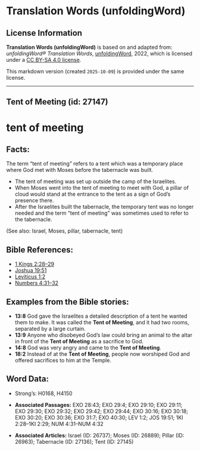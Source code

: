 # Translation Words (unfoldingWord)

## License Information

**Translation Words (unfoldingWord)** is based on and adapted from: _unfoldingWord® Translation Words_, [unfoldingWord](https://unfoldingword.org/utw), 2022, which is licensed under a [CC BY-SA 4.0 license](https://creativecommons.org/licenses/by-sa/4.0/legalcode.en).

This markdown version (created `2025-10-09`) is provided under the same license.



--------------------------------

## Tent of Meeting (id: 27147)

tent of meeting
===============

Facts:
------

The term “tent of meeting” refers to a tent which was a temporary place where God met with Moses before the tabernacle was built.

* The tent of meeting was set up outside the camp of the Israelites.
* When Moses went into the tent of meeting to meet with God, a pillar of cloud would stand at the entrance to the tent as a sign of God’s presence there.
* After the Israelites built the tabernacle, the temporary tent was no longer needed and the term “tent of meeting” was sometimes used to refer to the tabernacle.

(See also: Israel, Moses, pillar, tabernacle, tent)

Bible References:
-----------------

* [1 Kings 2:28–29](https://ref.ly/1Kgs2:28-1Kgs2:29)
* [Joshua 19:51](https://ref.ly/Josh19:51)
* [Leviticus 1:2](https://ref.ly/Lev1:2)
* [Numbers 4:31–32](https://ref.ly/Num4:31-Num4:32)

Examples from the Bible stories:
--------------------------------

* **13:8** God gave the Israelites a detailed description of a tent he wanted them to make. It was called the **Tent of Meeting**, and it had two rooms, separated by a large curtain.
* **13:9** Anyone who disobeyed God’s law could bring an animal to the altar in front of the **Tent of Meeting** as a sacrifice to God.
* **14:8** God was very angry and came to the **Tent of Meeting**.
* **18:2** Instead of at the **Tent of Meeting**, people now worshiped God and offered sacrifices to him at the Temple.

Word Data:
----------

* Strong’s: H0168, H4150

* **Associated Passages:** EXO 28:43; EXO 29:4; EXO 29:10; EXO 29:11; EXO 29:30; EXO 29:32; EXO 29:42; EXO 29:44; EXO 30:16; EXO 30:18; EXO 30:20; EXO 30:36; EXO 31:7; EXO 40:30; LEV 1:2; JOS 19:51; 1KI 2:28–1KI 2:29; NUM 4:31–NUM 4:32
* **Associated Articles:** Israel (ID: 26737); Moses (ID: 26889); Pillar (ID: 26963); Tabernacle (ID: 27136); Tent (ID: 27145)

